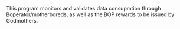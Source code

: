 This program monitors and validates data consupmtion through Boperator/motherboreds, as well as the BOP rewards to be issued by Godmothers.
